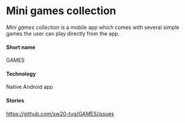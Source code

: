 # Mini games collection

*Mini games collection* is a mobile app which comes with several simple games the user can play directly from the app.

#### Short name
GAMES

#### Technology
Native Android app

#### Stories

https://github.com/sw20-tug/GAMES/issues
